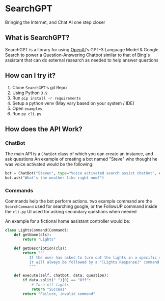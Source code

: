 # SearchGPT
Bringing the Internet, and Chat AI one step closer

## What is SearchGPT?
SearchGPT is a library for using [OpenAI](https://openai.com/)'s GPT-3 Language Model & Google Search to power a Question-Answering Chatbot similar to that of Bing's assistant that can do external research as needed to help answer questions

## How can I try it?
1. Clone `SearchGPT`'s git Repo
2. Using Python `3.9`
3. Run `pip install -r requirements`
4. Setup a python venv (May vary based on your system / IDE)
5. Open `examples`
6. Run `py cli.py`

## How does the API Work?

### ChatBot

The main API is a `ChatBot` class of which you can create an instance, and ask questions
An example of creating a bot named "Steve" who thought he was voice activated would be the following:
```py
bot = ChatBot("Steven", type="Voice activated search assist chatbot", commands=[SearchCommand()])
bot.ask("What's the weather like right now?")
```

### Commands

Commands help the bot perform actions. two example command are the `SearchCommand` used for searching google, or the FollowUP command inside the `cli.py` UI used for asking secondary questions when needed

An example for a fictional home assistant controller would be:
```py
class LightsCommand(Command):
    def getName(cls):
        return "Lights"

    def getDescription(cls):
        return """
           If the user has asked to turn out the lights in a specific room (which must be decided on beforehand, possibly with a followup), use the "[Lights] Off RoomName" Command
           It will always be followed by a "[Lights Response]" command either containing "Success", or an encountered error while disabling lights
           """

    def execute(self, chatbot, data, question):
        if data.split(" ")[0] == "Off":
            # Turn off lights
            return "Success"
        return "Failure, invalid command"
```